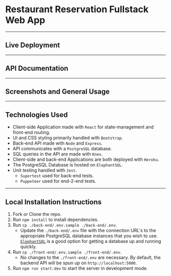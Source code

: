 # Restaurant Reservation Fullstack Web App
<hr/>

## Live Deployment

<hr/>

## API Documentation

<hr/>

## Screenshots and General Usage

<hr/>

## Technologies Used
* Client-side Application made with `React` for state-management and front-end routing.
* UI and CSS styling primarily handled with `Bootstrap`. 
* Back-end API made with `Node` and `Express`.
* API communicates with a `PostgreSQL` database.
* SQL queries in the API  are made with `Knex`.
* Client-side and back-end Applications are both deployed with `Heroku`.
* The PostgreSQL Database is hosted on `ElephantSQL`.
* Unit testing handled with `Jest`.
  * `Supertest` used for back-end tests.
  * `Puppeteer` used for end-2-end tests.
<hr/>


## Local Installation Instructions
1. Fork or Clone the repo.
1. Run `npm install` to install dependencies.
1. Run `cp ./back-end/.env.sample ./back-end/.env`.
   * Update the `./back-end/.env` file with the connection URL's to the appropriate PostgreSQL database instances that you wish to use. [`ElephantSQL`](https://www.elephantsql.com/) is a good option for getting a database up and running quickly.
1. Run `cp ./front-end/.env.sample ./front-end/.env`.
   * No changes to the `./front-end/.env` are necessary. By default, the backend API will be spun up on `http://localhost:5000`.
1. Run `npm run start:dev` to start the server in development mode.
